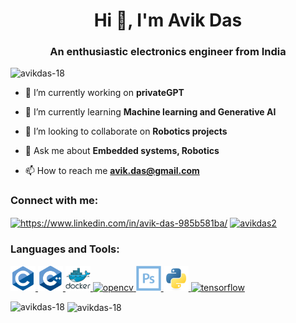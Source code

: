 <h1 align="center">Hi 👋, I'm Avik Das</h1>
<h3 align="center">An enthusiastic electronics engineer from India</h3>

<p align="left"> <img src="https://komarev.com/ghpvc/?username=avikdas-18&label=Profile%20views&color=0e75b6&style=flat" alt="avikdas-18" /> </p>

- 🔭 I’m currently working on **privateGPT**

- 🌱 I’m currently learning **Machine learning and Generative AI**

- 👯 I’m looking to collaborate on **Robotics projects**

- 💬 Ask me about **Embedded systems, Robotics**

- 📫 How to reach me **avik.das@gmail.com**

<h3 align="left">Connect with me:</h3>
<p align="left">
<a href="https://linkedin.com/in/https://www.linkedin.com/in/avik-das-985b581ba/" target="blank"><img align="center" src="https://raw.githubusercontent.com/rahuldkjain/github-profile-readme-generator/master/src/images/icons/Social/linked-in-alt.svg" alt="https://www.linkedin.com/in/avik-das-985b581ba/" height="30" width="40" /></a>
<a href="https://auth.geeksforgeeks.org/user/avikdas2" target="blank"><img align="center" src="https://raw.githubusercontent.com/rahuldkjain/github-profile-readme-generator/master/src/images/icons/Social/geeks-for-geeks.svg" alt="avikdas2" height="30" width="40" /></a>
</p>

<h3 align="left">Languages and Tools:</h3>
<p align="left"> <a href="https://www.cprogramming.com/" target="_blank" rel="noreferrer"> <img src="https://raw.githubusercontent.com/devicons/devicon/master/icons/c/c-original.svg" alt="c" width="40" height="40"/> </a> <a href="https://www.w3schools.com/cpp/" target="_blank" rel="noreferrer"> <img src="https://raw.githubusercontent.com/devicons/devicon/master/icons/cplusplus/cplusplus-original.svg" alt="cplusplus" width="40" height="40"/> </a> <a href="https://www.docker.com/" target="_blank" rel="noreferrer"> <img src="https://raw.githubusercontent.com/devicons/devicon/master/icons/docker/docker-original-wordmark.svg" alt="docker" width="40" height="40"/> </a> <a href="https://opencv.org/" target="_blank" rel="noreferrer"> <img src="https://www.vectorlogo.zone/logos/opencv/opencv-icon.svg" alt="opencv" width="40" height="40"/> </a> <a href="https://www.photoshop.com/en" target="_blank" rel="noreferrer"> <img src="https://raw.githubusercontent.com/devicons/devicon/master/icons/photoshop/photoshop-line.svg" alt="photoshop" width="40" height="40"/> </a> <a href="https://www.python.org" target="_blank" rel="noreferrer"> <img src="https://raw.githubusercontent.com/devicons/devicon/master/icons/python/python-original.svg" alt="python" width="40" height="40"/> </a> <a href="https://www.tensorflow.org" target="_blank" rel="noreferrer"> <img src="https://www.vectorlogo.zone/logos/tensorflow/tensorflow-icon.svg" alt="tensorflow" width="40" height="40"/> </a> </p>

<p><img align="left" src="https://github-readme-stats.vercel.app/api/top-langs?username=avikdas-18&show_icons=true&locale=en&layout=compact" alt="avikdas-18" /></p>

<p>&nbsp;<img align="center" src="https://github-readme-stats.vercel.app/api?username=avikdas-18&show_icons=true&locale=en" alt="avikdas-18" /></p>
